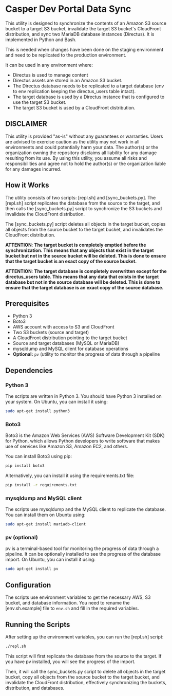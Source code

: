 # Casper Dev Portal Data Sync

This utility is designed to synchronize the contents of an Amazon S3 source bucket to a target S3 bucket, invalidate the target S3 bucket's CloudFront distribution, and sync two MariaDB database instances (Directus). It is implemented in Python and Bash.

This is needed when changes have been done on the staging environment and need to be replicated to the production environment.

It can be used in any environment where:

- Directus is used to manage content
- Directus assets are stored in an Amazon S3 bucket.
- The Directus database needs to be replicated to a target database (env to env replication keeping the directus_users table intact).
- The target database is used by a Directus instance that is configured to use the target S3 bucket.
- The target S3 bucket is used by a CloudFront distribution.

## DISCLAIMER

This utility is provided "as-is" without any guarantees or warranties. Users are advised to exercise caution as the utility may not work in all environments and could potentially harm your data. The author(s) or the organization owning the repository disclaims all liability for any damage resulting from its use. By using this utility, you assume all risks and responsibilities and agree not to hold the author(s) or the organization liable for any damages incurred.

## How it Works

The utility consists of two scripts: [repl.sh] and [sync_buckets.py].
The [repl.sh] script replicates the database from the source to the target, and then calls the [sync_buckets.py] script to synchronize the S3 buckets and invalidate the CloudFront distribution.

The [sync_buckets.py] script deletes all objects in the target bucket, copies all objects from the source bucket to the target bucket, and invalidates the CloudFront distribution.

**ATTENTION**: **The target bucket is completely emptied before the synchronization. This means that any objects that exist in the target bucket but not in the source bucket will be deleted. This is done to ensure that the target bucket is an exact copy of the source bucket.**

**ATTENTION**: **The target database is completely overwritten except for the directus_users table. This means that any data that exists in the target database but not in the source database will be deleted. This is done to ensure that the target database is an exact copy of the source database.**

## Prerequisites

- Python 3
- Boto3
- AWS account with access to S3 and CloudFront
- Two S3 buckets (source and target)
- A CloudFront distribution pointing to the target bucket
- Source and target databases (MySQL or MariaDB)
- mysqldump and MySQL client for database operations
- **Optional:** `pv` (utility to monitor the progress of data through a pipeline 

## Dependencies

### Python 3

The scripts are written in Python 3. You should have Python 3 installed on your system. On Ubuntu, you can install it using:

```bash
sudo apt-get install python3
```

### Boto3

Boto3 is the Amazon Web Services (AWS) Software Development Kit (SDK) for Python, which allows Python developers to write software that makes use of services like Amazon S3, Amazon EC2, and others.

You can install Boto3 using pip:

```bash
pip install boto3
```

Alternatively, you can install it using the requirements.txt file:

```bash
pip install -r requirements.txt
```

### mysqldump and MySQL client

The scripts use mysqldump and the MySQL client to replicate the database. You can install them on Ubuntu using:

```bash
sudo apt-get install mariadb-client
```

### pv (optional)

pv is a terminal-based tool for monitoring the progress of data through a pipeline. It can be optionally installed to see the progress of the database import. On Ubuntu, you can install it using:

```bash
sudo apt-get install pv
```

## Configuration

The scripts use environment variables to get the necessary AWS, S3 bucket, and database information. You need to rename the [env.sh.example] file to `env.sh` and fill in the required variables.

## Running the Scripts

After setting up the environment variables, you can run the [repl.sh]  script:

```bash
./repl.sh
```

This script will first replicate the database from the source to the target. If you have pv installed, you will see the progress of the import.

Then, it will call the sync_buckets.py script to delete all objects in the target bucket, copy all objects from the source bucket to the target bucket, and invalidate the CloudFront distribution, effectively synchronizing the buckets, distribution, and databases.
